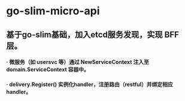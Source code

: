 # go-slim-micro-api
## 基于go-slim基础，加入etcd服务发现，实现 BFF 层。
#### · 微服务（如 usersvc 等）通过 NewServiceContext 注入至 domain.ServiceContext 容器中。
#### · delivery.Register() 实例化handler，注册路由（restful）并绑定相应handler。
